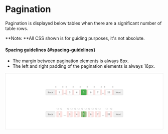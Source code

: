 # Pagination

Pagination is displayed below tables when there are a significant number of table rows.

**Note: **All CSS shown is for guiding purposes, it's not absolute.

#### Spacing guidelines {#spacing-guidelines}

* The margin between pagination elements is always 8px.
* The left and right padding of the pagination elements is always 16px.

![](/assets/molecules/pagination-spacing.png)



